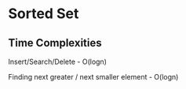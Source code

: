 # Sorted Set

## Time Complexities

Insert/Search/Delete - O(logn)&#x20;

Finding next greater / next smaller element - O(logn)
